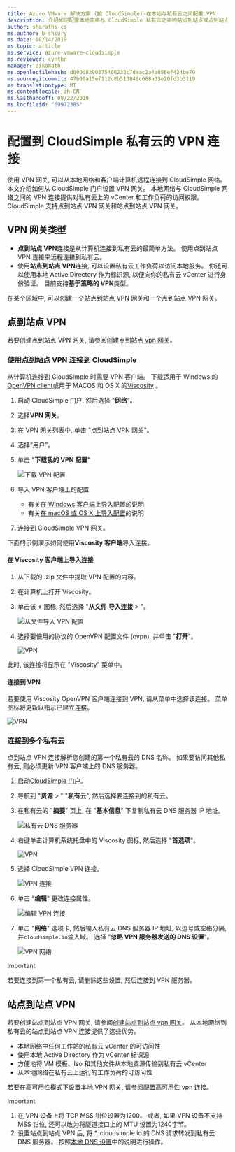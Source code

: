 ```yaml
---
title: Azure VMware 解决方案 (按 CloudSimple)-在本地与私有云之间配置 VPN
description: 介绍如何配置本地网络与 CloudSimple 私有云之间的站点到站点或点到站点 VPN 连接
author: sharaths-cs
ms.author: b-shsury
ms.date: 08/14/2019
ms.topic: article
ms.service: azure-vmware-cloudsimple
ms.reviewer: cynthn
manager: dikamath
ms.openlocfilehash: d000d8390375466232c7daac2a4a056ef424be79
ms.sourcegitcommit: 47b00a15ef112c8b513046c668a33e20fd3b3119
ms.translationtype: MT
ms.contentlocale: zh-CN
ms.lasthandoff: 08/22/2019
ms.locfileid: "69972385"
---
```

# <a name="configure-a-vpn-connection-to-your-cloudsimple-private-cloud"></a>配置到 CloudSimple 私有云的 VPN 连接

使用 VPN 网关, 可以从本地网络和客户端计算机远程连接到 CloudSimple 网络。  本文介绍如何从 CloudSimple 门户设置 VPN 网关。  本地网络与 CloudSimple 网络之间的 VPN 连接提供对私有云上的 vCenter 和工作负荷的访问权限。 CloudSimple 支持点到站点 VPN 网关和站点到站点 VPN 网关。

## <a name="vpn-gateway-types"></a>VPN 网关类型

* **点到站点 VPN**连接是从计算机连接到私有云的最简单方法。 使用点到站点 VPN 连接来远程连接到私有云。
* 使用**站点到站点 VPN**连接, 可以设置私有云工作负荷以访问本地服务。 你还可以使用本地 Active Directory 作为标识源, 以便向你的私有云 vCenter 进行身份验证。  目前支持**基于策略的 VPN**类型。

在某个区域中, 可以创建一个站点到站点 VPN 网关和一个点到站点 VPN 网关。

## <a name="point-to-site-vpn"></a>点到站点 VPN

若要创建点到站点 VPN 网关, 请参阅[创建点到站点 vpn 网关](vpn-gateway.md#create-point-to-site-vpn-gateway)。

### <a name="connect-to-cloudsimple-using-point-to-site-vpn"></a>使用点到站点 VPN 连接到 CloudSimple

从计算机连接到 CloudSimple 时需要 VPN 客户端。  下载适用于 Windows 的[OpenVPN client](https://openvpn.net/community-downloads/)或用于 MACOS 和 OS X 的[Viscosity](https://www.sparklabs.com/viscosity/download/) 。

1. 启动 CloudSimple 门户, 然后选择 "**网络**"。
2. 选择**VPN 网关**。
3. 在 VPN 网关列表中, 单击 "点到站点 VPN 网关"。
4. 选择“用户”。
5. 单击 "**下载我的 VPN 配置"**

    ![下载 VPN 配置](media/download-p2s-vpn-configuration.png)

6. 导入 VPN 客户端上的配置

    * 有关[在 Windows 客户端上导入配置](https://openvpn.net/vpn-server-resources/connecting-to-access-server-with-windows/#openvpn-open-source-openvpn-gui-program)的说明
    * 有关[在 macOS 或 OS X 上导入配置](https://www.sparklabs.com/support/kb/article/getting-started-with-viscosity-mac/#creating-your-first-connection)的说明

7. 连接到 CloudSimple VPN 网关。

下面的示例演示如何使用**Viscosity 客户端**导入连接。

#### <a name="import-connection-on-viscosity-client"></a>在 Viscosity 客户端上导入连接

1. 从下载的 .zip 文件中提取 VPN 配置的内容。

2. 在计算机上打开 Viscosity。

3. 单击该 **+** 图标, 然后选择 "**从文件** **导入连接** > "。

    ![从文件导入 VPN 配置](media/import-p2s-vpn-config.png)

4. 选择要使用的协议的 OpenVPN 配置文件 (ovpn), 并单击 "**打开**"。

    ![VPN](media/import-p2s-vpn-config-choose-ovpn.png)

此时, 该连接将显示在 "Viscosity" 菜单中。

#### <a name="connect-to-the-vpn"></a>连接到 VPN

若要使用 Viscosity OpenVPN 客户端连接到 VPN, 请从菜单中选择该连接。 菜单图标将更新以指示已建立连接。

![VPN](media/vis03.png)

### <a name="connecting-to-multiple-private-clouds"></a>连接到多个私有云

点到站点 VPN 连接解析您创建的第一个私有云的 DNS 名称。 如果要访问其他私有云, 则必须更新 VPN 客户端上的 DNS 服务器。

1. 启动[CloudSimple 门户](access-cloudsimple-portal.md)。

2. 导航到 "**资源** > " "**私有云**", 然后选择要连接到的私有云。

3. 在私有云的 "**摘要**" 页上, 在 "**基本信息**" 下复制私有云 DNS 服务器 IP 地址。

    ![私有云 DNS 服务器](media/private-cloud-dns-server.png)

4. 右键单击计算机系统托盘中的 Viscosity 图标, 然后选择 "**首选项**"。

    ![VPN](media/vis00.png)

5. 选择 CloudSimple VPN 连接。

    ![VPN 连接](media/viscosity-client.png)

6. 单击 "**编辑**" 更改连接属性。

    ![编辑 VPN 连接](media/viscosity-edit-connection.png)

7. 单击 "**网络**" 选项卡, 然后输入私有云 DNS 服务器 IP 地址, 以逗号或空格分隔, 并```cloudsimple.io```输入域。  选择 "**忽略 VPN 服务器发送的 DNS 设置**"。

    ![VPN 网络](media/viscosity-edit-connection-networking.png)

> [!IMPORTANT]
> 若要连接到第一个私有云, 请删除这些设置, 然后连接到 VPN 服务器。

## <a name="site-to-site-vpn"></a>站点到站点 VPN

若要创建站点到站点 VPN 网关, 请参阅[创建站点到站点 vpn 网关](vpn-gateway.md#set-up-a-site-to-site-vpn-gateway)。  从本地网络到私有云的站点到站点 VPN 连接提供了这些优势。  

* 本地网络中任何工作站的私有云 vCenter 的可访问性
* 使用本地 Active Directory 作为 vCenter 标识源
* 方便地将 VM 模板、Iso 和其他文件从本地资源传输到私有云 vCenter
* 从本地网络在私有云上运行的工作负荷的可访问性

若要在高可用性模式下设置本地 VPN 网关, 请参阅[配置高可用性 vpn 连接](high-availability-vpn-connection.md)。

> [!IMPORTANT]
>    1. 在 VPN 设备上将 TCP MSS 钳位设置为1200。 或者, 如果 VPN 设备不支持 MSS 钳位, 还可以改为将隧道接口上的 MTU 设置为1240字节。
> 2. 设置站点到站点 VPN 后, 将 *. cloudsimple.io 的 DNS 请求转发到私有云 DNS 服务器。  按照[本地 DNS 设置](on-premises-dns-setup.md)中的说明进行操作。
